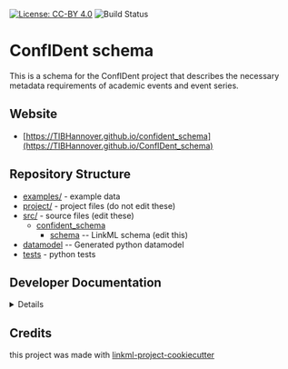 [![License: CC-BY 4.0](https://img.shields.io/badge/License-CC%20BY%204.0-green.svg)](https://creativecommons.org/licenses/by/4.0/) 
![Build Status](https://github.com/TIBHannover/ConfIDent_schema/workflows/Build%20and%20test%20linkml-runtime/badge.svg)

# ConfIDent schema

This is a schema for the ConfIDent project that describes the necessary metadata requirements of academic events and event series.

## Website

* [https://TIBHannover.github.io/confident_schema](https://TIBHannover.github.io/ConfIDent_schema)

## Repository Structure

* [examples/](examples/) - example data
* [project/](project/) - project files (do not edit these)
* [src/](src/) - source files (edit these)
    * [confident_schema](src/confident_schema)
        * [schema](src/confident_schema/schema) -- LinkML schema (edit this)
* [datamodel](src/confident_schema/datamodel) -- Generated python datamodel
* [tests](tests/) - python tests

## Developer Documentation

<details>
Use the `make` command to generate project artefacts:

- `make all`: make everything
- `make deploy`: deploys site

</details>

## Credits

this project was made with [linkml-project-cookiecutter](https://github.com/linkml/linkml-project-cookiecutter)
